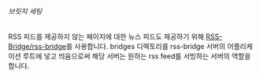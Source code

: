 ###### 브릿지 세팅
RSS 피드를 제공하지 않는 페이지에 대한 뉴스 피드도 제공하기 위해 [RSS-Bridge/rss-bridge](https://github.com/RSS-Bridge/rss-bridge)를 사용합니다. 
bridges 디렉토리를 rss-bridge 서버의 어플리케이션 루트에 넣고 띄움으로써 해당 서버는 원하는 rss feed를 서빙하는 서버의 역할을 합니다.

